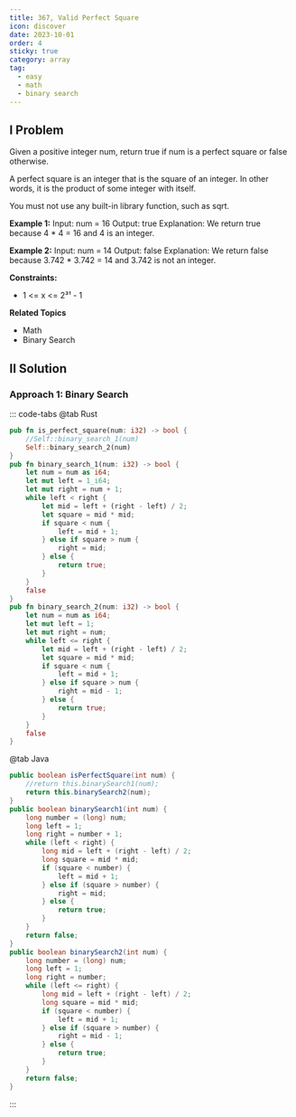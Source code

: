 ```yaml
---
title: 367, Valid Perfect Square
icon: discover
date: 2023-10-01
order: 4
sticky: true
category: array
tag: 
  - easy
  - math
  - binary search
---
```



## I Problem
Given a positive integer num, return true if num is a perfect square or false otherwise.

A perfect square is an integer that is the square of an integer. In other words, it is the product of some integer with itself.

You must not use any built-in library function, such as sqrt.

**Example 1:**
Input: num = 16
Output: true
Explanation: We return true because 4 * 4 = 16 and 4 is an integer.

**Example 2:**
Input: num = 14
Output: false
Explanation: We return false because 3.742 * 3.742 = 14 and 3.742 is not an integer.

**Constraints:**

- 1 <= x <= 2³¹ - 1


**Related Topics**

- Math
- Binary Search

## II Solution
### Approach 1: Binary Search

::: code-tabs
@tab Rust
```rust
pub fn is_perfect_square(num: i32) -> bool {
    //Self::binary_search_1(num)
    Self::binary_search_2(num)
}
pub fn binary_search_1(num: i32) -> bool {
    let num = num as i64;
    let mut left = 1_i64;
    let mut right = num + 1;
    while left < right {
        let mid = left + (right - left) / 2;
        let square = mid * mid;
        if square < num {
            left = mid + 1;
        } else if square > num {
            right = mid;
        } else {
            return true;
        }
    }
    false
}
pub fn binary_search_2(num: i32) -> bool {
    let num = num as i64;
    let mut left = 1;
    let mut right = num;
    while left <= right {
        let mid = left + (right - left) / 2;
        let square = mid * mid;
        if square < num {
            left = mid + 1;
        } else if square > num {
            right = mid - 1;
        } else {
            return true;
        }
    }
    false
}
```

@tab Java
```java
public boolean isPerfectSquare(int num) {
    //return this.binarySearch1(num);
    return this.binarySearch2(num);
}
public boolean binarySearch1(int num) {
    long number = (long) num;
    long left = 1;
    long right = number + 1;
    while (left < right) {
        long mid = left + (right - left) / 2;
        long square = mid * mid;
        if (square < number) {
            left = mid + 1;
        } else if (square > number) {
            right = mid;
        } else {
            return true;
        }
    }
    return false;
}
public boolean binarySearch2(int num) {
    long number = (long) num;
    long left = 1;
    long right = number;
    while (left <= right) {
        long mid = left + (right - left) / 2;
        long square = mid * mid;
        if (square < number) {
            left = mid + 1;
        } else if (square > number) {
            right = mid - 1;
        } else {
            return true;
        }
    }
    return false;
}
```
:::